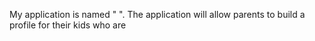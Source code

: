 My application is named " ". The application will allow parents to build a profile for their kids who are 